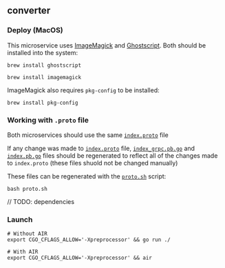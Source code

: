 ## converter

### Deploy (MacOS)

This microservice uses [ImageMagick](https://imagemagick.org/script/download.php) and [Ghostscript](https://ghostscript.com/docs/9.54.0/Install.htm). Both should be installed into the system:

```shell script
brew install ghostscript

brew install imagemagick
```

ImageMagick also requires `pkg-config` to be installed:

```shell script
brew install pkg-config
```
### Working with `.proto` file

Both microservices should use the same [`index.proto`](./grpc/index.proto) file

If any change was made to [`index.proto`](./grpc/index.proto) file, [`index_grpc.pb.go`](./grpc/index_grpc.pb.go) and [`index.pb.go`](./grpc/index.pb.go) files should be regenerated to reflect all of the changes made to `index.proto` (these files shuold not be changed manually)

These files can be regenerated with the [`proto.sh`](./proto.sh) script:

```shell script
bash proto.sh
```

// TODO: dependencies

### Launch

```shell script
# Without AIR
export CGO_CFLAGS_ALLOW='-Xpreprocessor' && go run ./

# With AIR
export CGO_CFLAGS_ALLOW='-Xpreprocessor' && air
```
